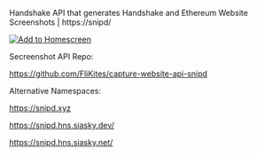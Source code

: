 Handshake API that generates Handshake and Ethereum Website Screenshots | https://snipd/

[![Add to Homescreen](https://img.shields.io/badge/Skynet-Add%20To%20Homescreen-00c65e?logo=skynet&labelColor=0d0d0d)](https://homescreen.hns.siasky.net/#/skylink/AQDIe7dOOqO_YaBZlEvUXa9rtr9ahuqZD1mT6g7ubh2hNw)

Secreenshot API Repo:

https://github.com/FliKites/capture-website-api-snipd

Alternative Namespaces:

https://snipd.xyz

https://snipd.hns.siasky.dev/

https://snipd.hns.siasky.net/







